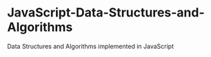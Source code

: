 # JavaScript-Data-Structures-and-Algorithms
Data Structures and Algorithms implemented in JavaScript
